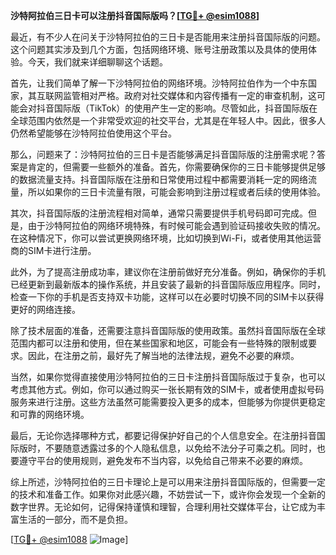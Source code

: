 **沙特阿拉伯三日卡可以注册抖音国际版吗？[[TG💪+ @esim1088](https://t.me/s/esim1088)]**

最近，有不少人在问关于沙特阿拉伯的三日卡是否能用来注册抖音国际版的问题。这个问题其实涉及到几个方面，包括网络环境、账号注册政策以及具体的使用体验。今天，我们就来详细聊聊这个话题。

首先，让我们简单了解一下沙特阿拉伯的网络环境。沙特阿拉伯作为一个中东国家，其互联网监管相对严格。政府对社交媒体和内容传播有一定的审查机制，这可能会对抖音国际版（TikTok）的使用产生一定的影响。尽管如此，抖音国际版在全球范围内依然是一个非常受欢迎的社交平台，尤其是在年轻人中。因此，很多人仍然希望能够在沙特阿拉伯使用这个平台。

那么，问题来了：沙特阿拉伯的三日卡是否能够满足抖音国际版的注册需求呢？答案是肯定的，但需要一些额外的准备。首先，你需要确保你的三日卡能够提供足够的数据流量支持。抖音国际版在注册和日常使用过程中都需要消耗一定的网络流量，所以如果你的三日卡流量有限，可能会影响到注册过程或者后续的使用体验。

其次，抖音国际版的注册流程相对简单，通常只需要提供手机号码即可完成。但是，由于沙特阿拉伯的网络环境特殊，有时候可能会遇到验证码接收失败的情况。在这种情况下，你可以尝试更换网络环境，比如切换到Wi-Fi，或者使用其他运营商的SIM卡进行注册。

此外，为了提高注册成功率，建议你在注册前做好充分准备。例如，确保你的手机已经更新到最新版本的操作系统，并且安装了最新的抖音国际版应用程序。同时，检查一下你的手机是否支持双卡功能，这样可以在必要时切换不同的SIM卡以获得更好的网络连接。

除了技术层面的准备，还需要注意抖音国际版的使用政策。虽然抖音国际版在全球范围内都可以注册和使用，但在某些国家和地区，可能会有一些特殊的限制或要求。因此，在注册之前，最好先了解当地的法律法规，避免不必要的麻烦。

当然，如果你觉得直接使用沙特阿拉伯的三日卡注册抖音国际版过于复杂，也可以考虑其他方式。例如，你可以通过购买一张长期有效的SIM卡，或者使用虚拟号码服务来进行注册。这些方法虽然可能需要投入更多的成本，但能够为你提供更稳定和可靠的网络环境。

最后，无论你选择哪种方式，都要记得保护好自己的个人信息安全。在注册抖音国际版时，不要随意透露过多的个人隐私信息，以免给不法分子可乘之机。同时，也要遵守平台的使用规则，避免发布不当内容，以免给自己带来不必要的麻烦。

综上所述，沙特阿拉伯的三日卡理论上是可以用来注册抖音国际版的，但需要一定的技术和准备工作。如果你对此感兴趣，不妨尝试一下，或许你会发现一个全新的数字世界。无论如何，记得保持谨慎和理智，合理利用社交媒体平台，让它成为丰富生活的一部分，而不是负担。

[[TG💪+ @esim1088](https://t.me/s/esim1088) ![Image](https://i.postimg.cc/4NQfJmqS/Snipaste-2025-05-13-00-14-12.png)]
